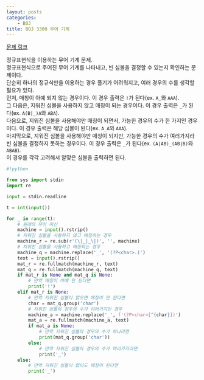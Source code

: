 ```yaml
---
layout: posts
categories:
    - BOJ
title: BOJ 3300 무어 기계
---
```


[문제 링크](https://www.acmicpc.net/problem/3300)

정규표현식을 이용하는 무어 기계 문제.  
정규표현식으로 주어진 무어 기계를 나타내고, 빈 심볼을 결정할 수 있는지 확인하는 문제이다.  
단순히 하나의 정규식만을 이용하는 경우 풀기가 어려워지고, 여러 경우의 수를 생각할 필요가 있다.  
먼저, 매칭이 아예 되지 않는 경우이다. 이 경우 출력은 `!`가 된다(ex. `A_`와 `AAA`).  
그 다음은, 지워진 심볼을 사용하지 않고 매칭이 되는 경우이다. 이 경우 출력은 `_`가 된다(ex. `A(B|_)A`와 `ABA`).  
다음으로, 지워진 심볼을 사용해야만 매칭이 되면서, 가능한 경우의 수가 한 가지인 경우이다. 이 경우 출력은 해당 심볼이 된다(ex. `A_A`와 `AAA`).  
마지막으로, 지워진 심볼을 사용해야만 매칭이 되지만, 가능한 경우의 수가 여러가지라 빈 심볼을 결정하지 못하는 경우이다. 이 경우 출력은 `_`가 된다(ex. `(A|AB)_(AB|B)`와 `ABAB`).  
이 경우를 각각 고려해서 알맞은 심볼을 출력하면 된다.  


```python
#!python

from sys import stdin
import re

input = stdin.readline

t = int(input())

for _ in range(t):
    # 원래의 무어 머신
    machine = input().rstrip()
    # 지워진 심볼을 사용하지 않고 매칭하는 경우
    machine_r = re.sub(r'(\|_|_\|)', '', machine)
    # 지워진 심볼을 사용하고 매칭되는 경우
    machine_q = machine.replace('_', '(?P<char>.)')
    text = input().rstrip()
    mat_r = re.fullmatch(machine_r, text)
    mat_q = re.fullmatch(machine_q, text)
    if mat_r is None and mat_q is None:
        # 만약 매칭이 아예 안 된다면
        print('!')
    elif mat_r is None:
        # 만약 지워진 심볼이 없으면 매칭이 안 된다면
        char = mat_q.group('char')
        # 지워진 심볼의 경우의 수가 여러가지인 경우
        machine_a = machine.replace('_', f'(?P<char>[^{char}])')
        mat_a = re.fullmatch(machine_a, text)
        if mat_a is None:
            # 만약 지워진 심볼의 경우의 수가 하나라면
            print(mat_q.group('char'))
        else:
            # 만약 지워진 심볼의 경우의 수가 여러가지라면
            print('_')
    else:
        # 만약 지워진 심볼이 없이도 매칭이 된다면
        print('_')

```

